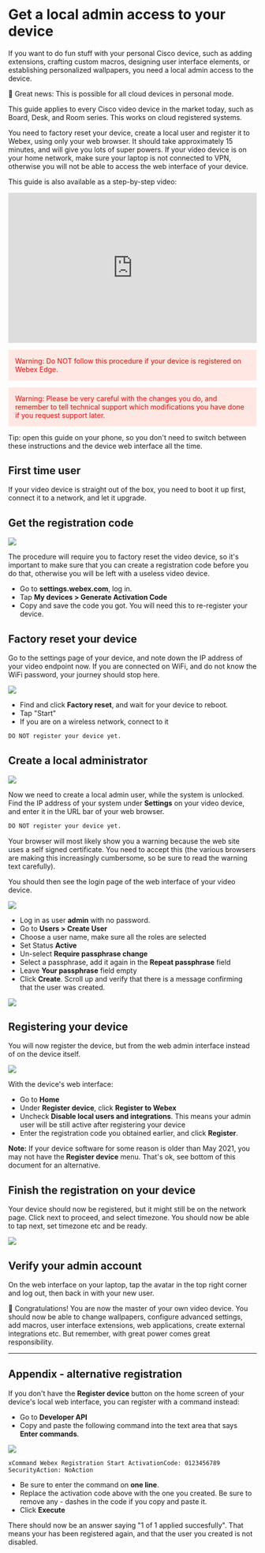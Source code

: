 # Get a local admin access to your device

If you want to do fun stuff with your personal Cisco device, such as adding extensions, crafting custom macros, designing user interface elements, or establishing personalized wallpapers, you need a local admin access to the device.

🎉 Great news: This is possible for all cloud devices in personal mode.

This guide applies to every Cisco video device in the market today, such as Board, Desk, and Room series. This works on cloud registered systems.

You need to factory reset your device, create a local user and register it to Webex, using only your web browser. It should take approximately 15 minutes, and will give you lots of super powers. If your video device is on your home network, make sure your laptop is not connected to VPN, otherwise you will not be able to access the web interface of your device.

This guide is also available as a step-by-step video:

<div style="padding-bottom:60.25%; position:relative; display:block; width: 100%; margin-bottom: 1em">
	<iframe src="https://app.vidcast.io/share/embed/0a9d3df5-58da-40b1-aaca-71ffcd922463"
    width="100%" height="100%" title="Webex Device: Getting Local Admin Access" frameborder="0"
    loading="lazy" allowfullscreen style="position:absolute; top:0; left: 0"></iframe>
</div>


<div style="color: red; background: #ffe8e3; padding: 1em">
Warning: Do NOT follow this procedure if your device is registered on Webex Edge.
</div>

<div style="color: red; background: #ffe8e3; margin-top: 1em; padding: 1em">
Warning: Please be very careful with the changes you do, and remember to tell technical support which modifications you have done if you request support later.
</div>

Tip: open this guide on your phone, so you don't need to switch between these instructions and the device web interface all the time.

## First time user

If your video device is straight out of the box, you need to boot it up first, connect it to a network, and let it upgrade.

## Get the registration code

<img src="/doc/images/localadmin/registration-code.png" />

The procedure will require you to factory reset the video device, so it's important to make sure that you can create a registration code before you do that, otherwise you will be left with a useless video device.

* Go to **settings.webex.com**, log in.
* Tap **My devices > Generate Activation Code**
* Copy and save the code you got. You will need this to re-register your device.

## Factory reset your device

Go to the settings page of your device, and note down the IP address of your video endpoint now. If you are connected on WiFi, and do not know the WiFi password, your journey should stop here.

<img src="/doc/images/localadmin/factory-reset.png" />

* Find and click **Factory reset**, and wait for your device to reboot.
* Tap "Start"
* If you are on a wireless network, connect to it

```alert
DO NOT register your device yet.
```

## Create a local administrator

<img src="/doc/images/localadmin/network-settings.png" />

Now we need to create a local admin user, while the system is unlocked. Find the IP address of your system under **Settings** on your video device, and enter it in the URL bar of your web browser.

```alert
DO NOT register your device yet.
```

Your browser will most likely show you a warning because the web site uses a self signed certificate. You need to accept this (the various browsers are making this increasingly cumbersome, so be sure to read the warning text carefully).

You should then see the login page of the web interface of your video device.

<img src="/doc/images/localadmin/login-vega.png" />

* Log in as user **admin** with no password.
* Go to **Users > Create User**
* Choose a user name, make sure all the roles are selected
* Set Status **Active**
* Un-select **Require passphrase change**
* Select a passphrase, add it again in the **Repeat passphrase** field
* Leave **Your passphrase** field empty
* Click **Create**. Scroll up and verify that there is a message confirming that the user was created.

<img src="/doc/images/localadmin/create-user.png" />

## Registering your device

You will now register the device, but from the web admin interface instead of on the device itself.

<img src="/doc/images/localadmin/register-webex.png" />


With the device's web interface:

* Go to **Home**
* Under **Register device**, click **Register to Webex**
* Uncheck **Disable local users and integrations**. This means your admin user will be still active after registering your device
* Enter the registration code you obtained earlier, and click **Register**.

**Note:** If your device software for some reason is older than May 2021, you may not have the **Register device** menu. That's ok, see bottom of this document for an alternative.

## Finish the registration on your device

Your device should now be registered, but it might still be on the network page. Click next to proceed, and select timezone. You should now be able to tap next, set timezone etc and be ready.

<img src="/doc/images/localadmin/setup-done.png" />

## Verify your admin account

On the web interface on your laptop, tap the avatar in the top right corner and log out, then back in with your new user.

🥳 Congratulations! You are now the master of your own video device. You should now be able to change wallpapers, configure advanced settings, add macros, user interface extensions, web applications, create external integrations etc. But remember, with great power comes great responsibility.

---

## Appendix - alternative registration

If you don't have the **Register device** button on the home screen of your device's local web interface, you can register with a command instead:

* Go to **Developer API**
* Copy and paste the following command into the text area that says **Enter commands**.

<img src="/doc/images/localadmin/register-code.png" />


```
xCommand Webex Registration Start ActivationCode: 0123456789 SecurityAction: NoAction
```

* Be sure to enter the command on **one line**.
* Replace the activation code above with the one you created. Be sure to remove any - dashes in the code if you copy and paste it.
* Click **Execute**

There should now be an answer saying "1 of 1 applied succesfully".
That means your has been registered again, and that the user you created is not disabled.

